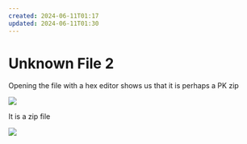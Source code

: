 ```yaml
---
created: 2024-06-11T01:17
updated: 2024-06-11T01:30
---
```


# Unknown File 2

Opening the file with a hex editor shows us that it is perhaps a PK zip

![](https://res.cloudinary.com/kumonochisanaka/image/upload/v1718083799/2024/06/465a0f868c004fe19fbba3889ac33cce.png)

It is a zip file

![](https://res.cloudinary.com/kumonochisanaka/image/upload/v1718083800/2024/06/35a6a8ccc2e21738832b718f9f77310a.png)
